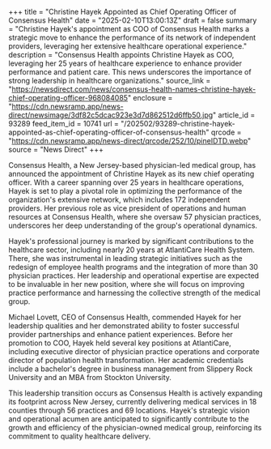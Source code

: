+++
title = "Christine Hayek Appointed as Chief Operating Officer of Consensus Health"
date = "2025-02-10T13:00:13Z"
draft = false
summary = "Christine Hayek's appointment as COO of Consensus Health marks a strategic move to enhance the performance of its network of independent providers, leveraging her extensive healthcare operational experience."
description = "Consensus Health appoints Christine Hayek as COO, leveraging her 25 years of healthcare experience to enhance provider performance and patient care. This news underscores the importance of strong leadership in healthcare organizations."
source_link = "https://newsdirect.com/news/consensus-health-names-christine-hayek-chief-operating-officer-968084085"
enclosure = "https://cdn.newsramp.app/news-direct/newsimage/3df82c5dcac923e3d7d862512d6ffb50.jpg"
article_id = 93289
feed_item_id = 10741
url = "/202502/93289-christine-hayek-appointed-as-chief-operating-officer-of-consensus-health"
qrcode = "https://cdn.newsramp.app/news-direct/qrcode/252/10/pineIDTD.webp"
source = "News Direct"
+++

<p>Consensus Health, a New Jersey-based physician-led medical group, has announced the appointment of Christine Hayek as its new chief operating officer. With a career spanning over 25 years in healthcare operations, Hayek is set to play a pivotal role in optimizing the performance of the organization's extensive network, which includes 172 independent providers. Her previous role as vice president of operations and human resources at Consensus Health, where she oversaw 57 physician practices, underscores her deep understanding of the group's operational dynamics.</p><p>Hayek's professional journey is marked by significant contributions to the healthcare sector, including nearly 20 years at AtlantiCare Health System. There, she was instrumental in leading strategic initiatives such as the redesign of employee health programs and the integration of more than 30 physician practices. Her leadership and operational expertise are expected to be invaluable in her new position, where she will focus on improving practice performance and harnessing the collective strength of the medical group.</p><p>Michael Lovett, CEO of Consensus Health, commended Hayek for her leadership qualities and her demonstrated ability to foster successful provider partnerships and enhance patient experiences. Before her promotion to COO, Hayek held several key positions at AtlantiCare, including executive director of physician practice operations and corporate director of population health transformation. Her academic credentials include a bachelor's degree in business management from Slippery Rock University and an MBA from Stockton University.</p><p>This leadership transition occurs as Consensus Health is actively expanding its footprint across New Jersey, currently delivering medical services in 18 counties through 56 practices and 69 locations. Hayek's strategic vision and operational acumen are anticipated to significantly contribute to the growth and efficiency of the physician-owned medical group, reinforcing its commitment to quality healthcare delivery.</p>
